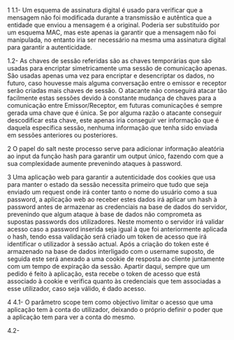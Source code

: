1
1.1- Um esquema de assinatura digital é usado para verificar que a mensagem não foi modificada durante a transmissão e autêntica que a entidade que enviou a mensagem é a original. Poderia ser substituído por um esquema MAC, mas este apenas ia garantir que a mensagem não foi manipulada, no entanto iria ser necessário na mesma uma assinatura digital para garantir a autenticidade.

1.2- As chaves de sessão referidas são as chaves temporárias que são usadas para encriptar simetricamente uma sessão de comunicação apenas. São usadas apenas uma vez para encriptar e desencriptar os dados, no futuro, caso houvesse mais alguma conversação entre o emissor e receptor serão criadas mais chaves de sessão. O atacante não conseguirá atacar tão facilmente estas sessões devido à constante mudança de chaves para a comunicação entre Emissor/Receptor, em futuras comunicações é sempre gerada uma chave que é única. Se por alguma razão o atacante conseguir descodificar esta chave, este apenas iria conseguir ver informação que é daquela específica sessão, nenhuma informação que tenha sido enviada em sessões anteriores ou posteriores.


2
O papel do salt neste processo serve para adicionar informação aleatória ao input da função hash para garantir um output único, fazendo com que a sua complexidade aumente prevenindo ataques à password.


3
Uma aplicação web para garantir a autenticidade dos cookies que usa para manter o estado da sessão necessita primeiro que tudo que seja enviado um request onde irá conter tanto o nome do usuário como a sua password, a aplicação web ao receber estes dados irá aplicar um hash à password antes de armazenar as credenciais na base de dados do servidor, prevenindo que algum ataque à base de dados não comprometa as supostas passwords dos utilizadores. Neste momento o servidor irá validar acesso caso a password inserida seja igual à que foi anteriormente aplicada o hash, tendo essa validação será criado um token de acesso que irá identificar o utilizador à sessão actual. Após a criação do token este é armazenado na base de dados interligado com o username suposto, de seguida este será anexado a uma cookie de resposta ao cliente juntamente com um tempo de expiração da sessão. Apartir daqui, sempre que um pedido é feito à aplicação, esta recebe o token de acesso que está associado à cookie e verifica quanto às credenciais que tem associadas a esse utilizador, caso seja válido, é dado acesso.

4
4.1- O parâmetro scope tem como objectivo limitar o acesso que uma aplicação tem à conta do utilizador, deixando o próprio definir o poder que a aplicação tem para ver a conta do mesmo.

4.2-